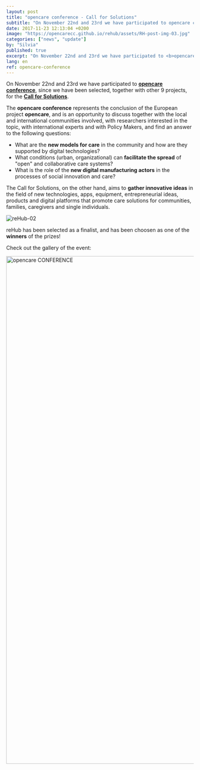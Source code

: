 ```yaml
---
layout: post
title: "opencare conference - Call for Solutions"
subtitle: "On November 22nd and 23rd we have participated to opencare conference, since we have been selected together with other 9 projects for the Call for Solutions.. and we WON the prize!"
date: 2017-11-23 12:13:04 +0200
image: "https://opencarecc.github.io/rehub/assets/RH-post-img-03.jpg"
categories: ["news", "update"]
by: "Silvia"
published: true
excerpt: "On November 22nd and 23rd we have participated to <b>opencare conference</b>, since we have been selected together with other 9 projects for the <b>Call for Solutions</b>.. and we WON the prize!"
lang: en
ref: opencare-conference
---
```


On November 22nd and 23rd we have participated to <b>[opencare conference](http://opencare.cc/conference/)</b>, since we have been selected, together with other 9 projects, for the <b>[Call for Solutions](http://wemake.cc/2017/08/31/partecipa-alla-call-for-solution-entro-il-30-settembre/)</b>.

The <b>opencare conference</b> represents the conclusion of the European project <b>opencare</b>, and is an opportunity to discuss together with the local and international communities involved, with researchers interested in the topic, with international experts and with Policy Makers, and find an answer to the following questions:
* What are the <b>new models for care</b> in the community and how are they supported by digital technologies?
* What conditions (urban, organizational) can <b>facilitate the spread</b> of "open" and collaborative care systems?
* What is the role of the <b>new digital manufacturing actors</b> in the processes of social innovation and care?

The Call for Solutions, on the other hand, aims to <b>gather innovative ideas</b> in the field of new technologies, apps, equipment, entrepreneurial ideas, products and digital platforms that promote care solutions for communities, families, caregivers and single individuals.

<img src="https://opencarecc.github.io/rehub/assets/RH-post-img-04.jpg" alt="reHub-02">

reHub has been selected as a finalist, and has been choosen as one of the <b>winners</b> of the prizes!

Check out the gallery of the event:

<a data-flickr-embed="true"  href="https://www.flickr.com/photos/wemake_cc/albums/72157690014559865" title="opencare CONFERENCE"><img src="https://farm5.staticflickr.com/4563/38614975751_f7da7c2dbc_k.jpg" width="2048" height="1365" alt="opencare CONFERENCE"></a><script async src="//embedr.flickr.com/assets/client-code.js" charset="utf-8"></script>
